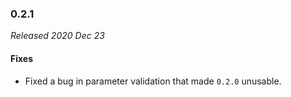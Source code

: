 ### 0.2.1

_Released 2020 Dec 23_

#### Fixes

- Fixed a bug in parameter validation that made `0.2.0` unusable.